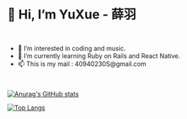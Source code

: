 <h1>👋 Hi, I’m YuXue - 薛羽 </h1>
<br>
<ul>
  <li> 👀 I’m interested in coding and music.</li>
  <li> 🌱 I’m currently learning Ruby on Rails and React Native.</li>
  <li> 📫 This is my mail : 40940230S@gmail.com </li>
</ul>

<br>

[![Anurag's GitHub stats](https://github-readme-stats.vercel.app/api?username=Owen5254)](https://github.com/anuraghazra/github-readme-stats)

[![Top Langs](https://github-readme-stats.vercel.app/api/top-langs/?username=Owen5254)](https://github.com/anuraghazra/github-readme-stats)

<!---
Owen5254/Owen5254 is a ✨ special ✨ repository because its `README.md` (this file) appears on your GitHub profile.
You can click the Preview link to take a look at your changes.
--->

